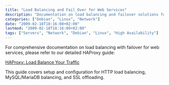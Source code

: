 ```yaml
---
title: "Load Balancing and Fail Over for Web Services"
description: "Documentation on load balancing and failover solutions for web services, including guides and resources."
categories: ["Debian", "Linux", "Network"]
date: "2009-02-18T18:16:00+02:00"
lastmod: "2009-02-18T18:16:00+02:00"
tags: ["Servers", "Network", "Debian", "Linux", "High Availability"]
---
```


For comprehensive documentation on load balancing with failover for web services, please refer to our detailed HAProxy guide:

[HAProxy: Load Balance Your Traffic](haproxy-load-balance-your-traffic.md)

This guide covers setup and configuration for HTTP load balancing, MySQL/MariaDB balancing, and SSL offloading.
